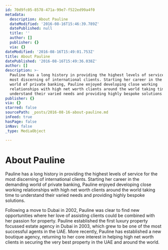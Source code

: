 ```yaml
---
id: 70d9fc05-8578-471a-99e7-f522ed99a4f0
metadata:
  description: About Pauline
  dateModified: '2016-08-16T15:46:39.789Z'
  datePublished: null
  title: ''
  author: []
  publisher: {}
  via: {}
dateModified: '2016-08-16T15:49:01.753Z'
title: About Pauline
datePublished: '2016-08-16T15:49:36.038Z'
author: []
description: >-
  Pauline has a long history in providing the highest levels of service for the
  most discerning of international clients. Starting her career in the demanding
  world of private banking, Pauline enjoyed developing close working
  relationships with high net worth clients around the world taking time to
  understand their varied needs and providing highly bespoke solutions.
publisher: {}
via: {}
starred: false
sourcePath: _posts/2016-08-16-about-pauline.md
inFeed: true
hasPage: false
inNav: false
_type: MediaObject

---
```

# About Pauline

Pauline has a long history in providing the highest levels of service for the most discerning of international clients. Starting her career in the demanding world of private banking, Pauline enjoyed developing close working relationships with high net worth clients around the world taking time to understand their varied needs and providing highly bespoke solutions.

Following a move to Dubai in 2002, Pauline was clear to find new opportunities where her love of assisting clients could be combined with her passion for property. Pauline established the first luxury property focussed estate agency in Dubai in 2003, which grew to be one of the most successful agents in the UAE. More recently, Pauline has established a new boutique agency, returning to her core interest in helping high net worth clients in securing the very best property in the UAE and around the world.
